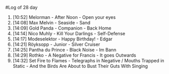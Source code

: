 #Log of 28 day

1. [10:52] Melorman - After Noon - Open your eyes
1. [14:08] Max Melvin - Seaside - Sand
1. [14:09] Gold Panda - Companion - Back Home
1. [14:14] Nico Muhly - Kill Your Darlings - Self-Defense
1. [14:17] Modeselektor - Happy Birthday! - Edgar
1. [14:21] Röyksopp - Junior - Silver Cruiser
1. [14:25] Pantha du Prince - Black Noise - Im Bann
1. [14:29] Rothko - A Negative for Francis - It goes Outwards
1. [14:32] Set Fire to Flames - Telegraphs in Negative / Mouths Trapped in Static - And the Birds Are About to Bust Their Guts With Singing
